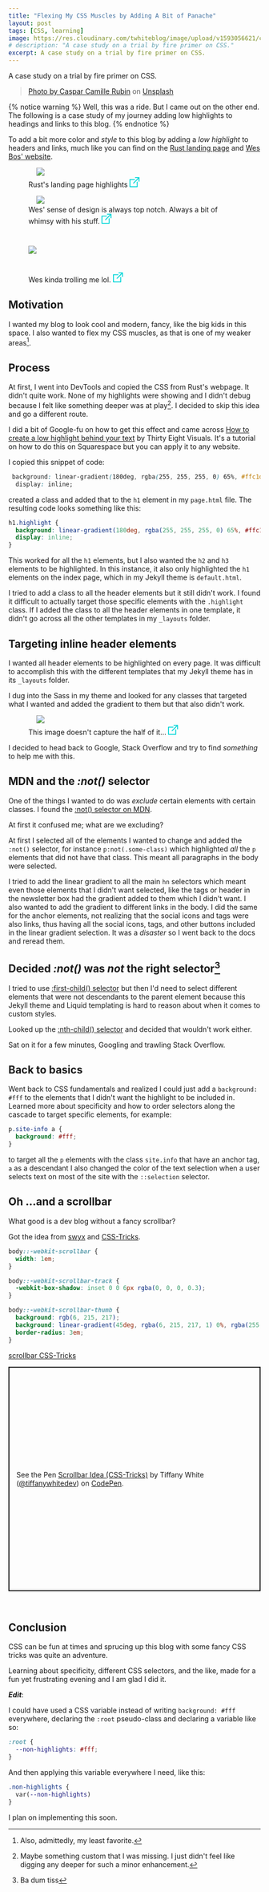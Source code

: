 ```yaml
---
title: "Flexing My CSS Muscles by Adding A Bit of Panache"
layout: post
tags: [CSS, learning]
image: https://res.cloudinary.com/twhiteblog/image/upload/v1593056621/css_qnvo1r.jpg
# description: "A case study on a trial by fire primer on CSS."
excerpt: A case study on a trial by fire primer on CSS.
---
```


A case study on a trial by fire primer on CSS.

> [Photo by Caspar Camille Rubin](https://unsplash.com/@casparrubin?utm_source=unsplash&amp;utm_medium=referral&amp;utm_content=creditCopyText) on [Unsplash](/s/photos/css?utm_source=unsplash&amp;utm_medium=referral&amp;utm_content=creditCopyText)


{% notice warning %}
 Well, this was a ride. But I came out on the other end. The following is a case study of my journey adding low highlights to headings and links to this blog.
{% endnotice %}

To add a bit more color and *style* to this blog by adding a *low highlight* to headers and links, much like you can find on the [Rust landing page](https://www.rust-lang.org/) and [Wes Bos' website](https://wesbos.com/).

<figure>
    <img style="align-center" src="https://res.cloudinary.com/twhiteblog/image/upload/v1592438002/rust_nqwlto.png" />
    <figcaption class="caption-text">
       Rust's landing page highlights
       <a href="https://res.cloudinary.com/twhiteblog/image/upload/v1592438002/rust_nqwlto.png">
          <svg width="20px" height="20px" viewBox="0 0 20 20" version="1.1" xmlns="http://www.w3.org/2000/svg" xmlns:xlink="http://www.w3.org/1999/xlink" fill="#06d7d9">
            <path d="M19.0536842,0 L11.7951267,0 C11.2940351,0 10.8877973,0.40703125 10.8877973,0.909101562 C10.8877973,1.41117187 11.2940351,1.81820312 11.7951267,1.81820312 L16.8632359,1.81820312 L7.52432749,11.1753906 C7.16998051,11.5304297 7.16998051,12.1059766 7.52432749,12.4610156 C7.7014425,12.6385156 7.93364522,12.7272656 8.16584795,12.7272656 C8.39805068,12.7272656 8.6302924,12.6385547 8.80744639,12.4609766 L18.1463938,3.10382812 L18.1463938,8.18183594 C18.1463938,8.68390625 18.5526316,9.0909375 19.0537232,9.0909375 C19.5548148,9.0909375 19.9610526,8.68390625 19.9610526,8.18183594 L19.9610526,0.909101562 C19.9610136,0.40703125 19.5547758,0 19.0536842,0 Z" id="Shape"></path>
            <path d="M15.4244055,9.09089844 C14.9233138,9.09089844 14.517076,9.49792969 14.517076,10 L14.517076,18.1818359 L1.81461988,18.1818359 L1.81461988,5.45453125 L9.98050682,5.45453125 C10.4815984,5.45453125 10.8878363,5.0475 10.8878363,4.54542969 C10.8878363,4.04335938 10.4815984,3.63636719 9.98050682,3.63636719 L0.907329435,3.63636719 C0.406237817,3.63636719 0,4.04339844 0,4.54546875 L0,19.0909375 C0,19.5929688 0.406237817,20 0.907329435,20 L15.4244444,20 C15.9255361,20 16.3317739,19.5929688 16.3317739,19.0908984 L16.3317739,10 C16.3317349,9.49792969 15.9254971,9.09089844 15.4244055,9.09089844 Z" id="Shape"></path>
        </svg>
       </a>
    </figcaption>
</figure>

<figure>
    <img class="align-center" src="https://res.cloudinary.com/twhiteblog/image/upload/v1592438001/wes_ve1f3l.png" />
    <figcaption class="caption-text">
       Wes' sense of design is always top notch. Always a bit of whimsy with his stuff.
       <a href="https://res.cloudinary.com/twhiteblog/image/upload/v1592438001/wes_ve1f3l.png">
          <svg width="20px" height="20px" viewBox="0 0 20 20" version="1.1" xmlns="http://www.w3.org/2000/svg" xmlns:xlink="http://www.w3.org/1999/xlink" fill="#06d7d9">
            <path d="M19.0536842,0 L11.7951267,0 C11.2940351,0 10.8877973,0.40703125 10.8877973,0.909101562 C10.8877973,1.41117187 11.2940351,1.81820312 11.7951267,1.81820312 L16.8632359,1.81820312 L7.52432749,11.1753906 C7.16998051,11.5304297 7.16998051,12.1059766 7.52432749,12.4610156 C7.7014425,12.6385156 7.93364522,12.7272656 8.16584795,12.7272656 C8.39805068,12.7272656 8.6302924,12.6385547 8.80744639,12.4609766 L18.1463938,3.10382812 L18.1463938,8.18183594 C18.1463938,8.68390625 18.5526316,9.0909375 19.0537232,9.0909375 C19.5548148,9.0909375 19.9610526,8.68390625 19.9610526,8.18183594 L19.9610526,0.909101562 C19.9610136,0.40703125 19.5547758,0 19.0536842,0 Z" id="Shape"></path>
            <path d="M15.4244055,9.09089844 C14.9233138,9.09089844 14.517076,9.49792969 14.517076,10 L14.517076,18.1818359 L1.81461988,18.1818359 L1.81461988,5.45453125 L9.98050682,5.45453125 C10.4815984,5.45453125 10.8878363,5.0475 10.8878363,4.54542969 C10.8878363,4.04335938 10.4815984,3.63636719 9.98050682,3.63636719 L0.907329435,3.63636719 C0.406237817,3.63636719 0,4.04339844 0,4.54546875 L0,19.0909375 C0,19.5929688 0.406237817,20 0.907329435,20 L15.4244444,20 C15.9255361,20 16.3317739,19.5929688 16.3317739,19.0908984 L16.3317739,10 C16.3317349,9.49792969 15.9254971,9.09089844 15.4244055,9.09089844 Z" id="Shape"></path>
        </svg>
       </a>
    </figcaption>
</figure>

<figure>
    <img style="margin: 10px auto 20px; display: block;" src="https://res.cloudinary.com/twhiteblog/image/upload/c_scale,h_425/v1592438001/lol_hoygea.png" />
    <figcaption class="caption-text">
       Wes kinda trolling me lol.
       <a class="align-center" href="https://res.cloudinary.com/twhiteblog/image/upload/c_scale,h_425/v1592438001/lol_hoygea.png">
          <svg width="20px" height="20px" viewBox="0 0 20 20" version="1.1" xmlns="http://www.w3.org/2000/svg" xmlns:xlink="http://www.w3.org/1999/xlink" fill="#06d7d9">
            <path d="M19.0536842,0 L11.7951267,0 C11.2940351,0 10.8877973,0.40703125 10.8877973,0.909101562 C10.8877973,1.41117187 11.2940351,1.81820312 11.7951267,1.81820312 L16.8632359,1.81820312 L7.52432749,11.1753906 C7.16998051,11.5304297 7.16998051,12.1059766 7.52432749,12.4610156 C7.7014425,12.6385156 7.93364522,12.7272656 8.16584795,12.7272656 C8.39805068,12.7272656 8.6302924,12.6385547 8.80744639,12.4609766 L18.1463938,3.10382812 L18.1463938,8.18183594 C18.1463938,8.68390625 18.5526316,9.0909375 19.0537232,9.0909375 C19.5548148,9.0909375 19.9610526,8.68390625 19.9610526,8.18183594 L19.9610526,0.909101562 C19.9610136,0.40703125 19.5547758,0 19.0536842,0 Z" id="Shape"></path>
            <path d="M15.4244055,9.09089844 C14.9233138,9.09089844 14.517076,9.49792969 14.517076,10 L14.517076,18.1818359 L1.81461988,18.1818359 L1.81461988,5.45453125 L9.98050682,5.45453125 C10.4815984,5.45453125 10.8878363,5.0475 10.8878363,4.54542969 C10.8878363,4.04335938 10.4815984,3.63636719 9.98050682,3.63636719 L0.907329435,3.63636719 C0.406237817,3.63636719 0,4.04339844 0,4.54546875 L0,19.0909375 C0,19.5929688 0.406237817,20 0.907329435,20 L15.4244444,20 C15.9255361,20 16.3317739,19.5929688 16.3317739,19.0908984 L16.3317739,10 C16.3317349,9.49792969 15.9254971,9.09089844 15.4244055,9.09089844 Z" id="Shape"></path>
        </svg>
       </a>
    </figcaption>
</figure>

## Motivation

I wanted my blog to look cool and modern, fancy, like the big kids in this space. I also wanted to flex my CSS muscles, as that is one of my weaker areas[^1]. 

## Process
At first, I went into DevTools and copied the CSS from Rust's webpage. It didn't quite work. None of my highlights were showing and I didn't debug because I felt like something deeper was at play[^2]. I decided to skip this idea and go a different route.

I did a bit of Google-fu on how to get this effect and came across  [How to create a low highlight behind your text](https://thirtyeightvisuals.com/blog/low-highlight-heading-links-squarespace) by Thirty Eight Visuals. It's a tutorial on how to do this on Squarespace but you can apply it to any website.

I copied this snippet of code:

```css
 background: linear-gradient(180deg, rgba(255, 255, 255, 0) 65%, #ffc1d2 65%);
  display: inline;
```

created a class and added that to the `h1` element in my `page.html` file. The resulting code looks something like this:

```css
h1.highlight {
  background: linear-gradient(180deg, rgba(255, 255, 255, 0) 65%, #ffc1d2 65%);
  display: inline;
}
```

This worked for all the `h1` elements, but I also wanted the `h2` and `h3` elements to be highlighted. In this instance, it also only highlighted the `h1` elements on the index page, which in my Jekyll theme is `default.html`.

I tried to add a class to all the header elements but it still didn't work. I found it difficult to actually target those specific elements with the `.highlight` class. If I added the class to all the header elements in one template, it didn't go across all the other templates in my `_layouts` folder.

## Targeting inline header elements

I wanted all header elements to be highlighted on every page. It was difficult to accomplish this with the different templates that my Jekyll theme has in its `_layouts` folder.

I dug into the Sass in my theme and looked for any classes that targeted what I wanted and added the gradient to them but that also didn't work.

<figure>
    <img class="align-center" src="https://res.cloudinary.com/twhiteblog/image/upload/v1592438354/ugh_yrklef.png" />
    <figcaption class="caption-text">
       This image doesn't capture the half of it...
       <a href="https://res.cloudinary.com/twhiteblog/image/upload/v1592438354/ugh_yrklef.png">
          <svg width="20px" height="20px" viewBox="0 0 20 20" version="1.1" xmlns="http://www.w3.org/2000/svg" xmlns:xlink="http://www.w3.org/1999/xlink" fill="#06d7d9">
            <path d="M19.0536842,0 L11.7951267,0 C11.2940351,0 10.8877973,0.40703125 10.8877973,0.909101562 C10.8877973,1.41117187 11.2940351,1.81820312 11.7951267,1.81820312 L16.8632359,1.81820312 L7.52432749,11.1753906 C7.16998051,11.5304297 7.16998051,12.1059766 7.52432749,12.4610156 C7.7014425,12.6385156 7.93364522,12.7272656 8.16584795,12.7272656 C8.39805068,12.7272656 8.6302924,12.6385547 8.80744639,12.4609766 L18.1463938,3.10382812 L18.1463938,8.18183594 C18.1463938,8.68390625 18.5526316,9.0909375 19.0537232,9.0909375 C19.5548148,9.0909375 19.9610526,8.68390625 19.9610526,8.18183594 L19.9610526,0.909101562 C19.9610136,0.40703125 19.5547758,0 19.0536842,0 Z" id="Shape"></path>
            <path d="M15.4244055,9.09089844 C14.9233138,9.09089844 14.517076,9.49792969 14.517076,10 L14.517076,18.1818359 L1.81461988,18.1818359 L1.81461988,5.45453125 L9.98050682,5.45453125 C10.4815984,5.45453125 10.8878363,5.0475 10.8878363,4.54542969 C10.8878363,4.04335938 10.4815984,3.63636719 9.98050682,3.63636719 L0.907329435,3.63636719 C0.406237817,3.63636719 0,4.04339844 0,4.54546875 L0,19.0909375 C0,19.5929688 0.406237817,20 0.907329435,20 L15.4244444,20 C15.9255361,20 16.3317739,19.5929688 16.3317739,19.0908984 L16.3317739,10 C16.3317349,9.49792969 15.9254971,9.09089844 15.4244055,9.09089844 Z" id="Shape"></path>
        </svg>
       </a>
    </figcaption>
</figure>


I decided to head back to Google, Stack Overflow and try to find *something* to help me with this.

## MDN and the *:not()* selector

One of the things I wanted to do was *exclude* certain elements with certain classes. I found the  [:not() selector on MDN](https://developer.mozilla.org/en-US/docs/Web/CSS/:not).

At first it confused me; what are we excluding?

At first I selected all of the elements I wanted to change and added the `:not()` selector, for instance `p:not(.some-class)` which highlighted *all* the `p` elements that did not have that class. This meant all paragraphs in the body were selected.

I tried to add the linear gradient to all the main `hn` selectors which meant even those elements that I didn't want selected, like the tags or header in the newsletter box had the gradient added to them which I didn't want. I also wanted to add the gradient to different links in the body. I did the same for the anchor elements, not realizing that the social icons and tags were also links, thus having all the social icons, tags, and other buttons included in the linear gradient selection. It was a *disaster* so I went back to the docs and reread them.

## Decided *:not()* was *not* the right selector[^3]

I tried to use [:first-child() selector](https://developer.mozilla.org/en-US/docs/Web/CSS/:first-child) but then I'd need to select different elements that were not descendants to the parent element because this Jekyll theme and Liquid templating is hard to reason about when it comes to custom styles.

Looked up the [:nth-child() selector](https://developer.mozilla.org/en-US/docs/Web/CSS/:nth-child) and decided that wouldn't work either.

Sat on it for a few minutes, Googling and trawling Stack Overflow.

## Back to basics

Went back to CSS fundamentals and realized I could just add a `background: #fff` to the elements that I didn't want the highlight to be included in. Learned more about specificity and how to order selectors along the cascade to target specific elements, for example:

```css
p.site-info a {
  background: #fff;
}
``` 
to target all the `p` elements with the class `site.info` that have an anchor tag, `a` as a descendant I also changed the color of the text selection when a user selects text on most of the site with the `::selection` selector.

## Oh ...and a scrollbar

What good is a dev blog without a fancy scrollbar?

Got the idea from [swyx](https://swyx.io) and [CSS-Tricks](https://css-tricks.com).

```css
body::-webkit-scrollbar {
  width: 1em;
}

body::-webkit-scrollbar-track {
  -webkit-box-shadow: inset 0 0 6px rgba(0, 0, 0, 0.3);
}

body::-webkit-scrollbar-thumb {
  background: rgb(6, 215, 217);
  background: linear-gradient(45deg, rgba(6, 215, 217, 1) 0%, rgba(255, 193, 210, 1.00) 35%, rgba(6, 215, 217, 1) 100%);
  border-radius: 3em;
}
```

[scrollbar CSS-Tricks](https://css-tricks.com/almanac/properties/s/scrollbar/)

<p class="codepen" data-height="448" data-theme-id="22729" data-default-tab="html,result" data-user="tiffanywhitedev" data-slug-hash="BajppPj" data-preview="true" style="height: 448px; box-sizing: border-box; display: flex; align-items: center; justify-content: center; border: 2px solid; margin: 1em 0; padding: 1em;" data-pen-title="Scrollbar Idea (CSS-Tricks)">
  <span>See the Pen <a href="https://codepen.io/tiffanywhitedev/pen/BajppPj">
  Scrollbar Idea (CSS-Tricks)</a> by Tiffany White (<a href="https://codepen.io/tiffanywhitedev">@tiffanywhitedev</a>)
  on <a href="https://codepen.io">CodePen</a>.</span>
</p>
<script async src="https://static.codepen.io/assets/embed/ei.js"></script><br />

## Conclusion

CSS can be fun at times and sprucing up this blog with some fancy CSS tricks was quite an adventure.

Learning about specificity, different CSS selectors, and the like, made for a fun yet frustrating evening and I am glad I did it.

***Edit***: 

I could have used a CSS variable instead of writing `background: #fff` everywhere, declaring the `:root` pseudo-class and declaring a variable like so:

```css
:root {
  --non-highlights: #fff;
}
```

And then applying this variable everywhere I need, like this:

```css
.non-highlights {
  var(--non-highlights)
}
```

I plan on implementing this soon.

[^1]: Also, admittedly, my least favorite.
[^2]: Maybe something custom that I was missing. I just didn't feel like digging any deeper for such a minor enhancement.
[^3]: Ba dum tiss